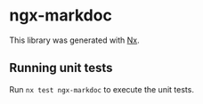 # ngx-markdoc

This library was generated with [Nx](https://nx.dev).

## Running unit tests

Run `nx test ngx-markdoc` to execute the unit tests.
